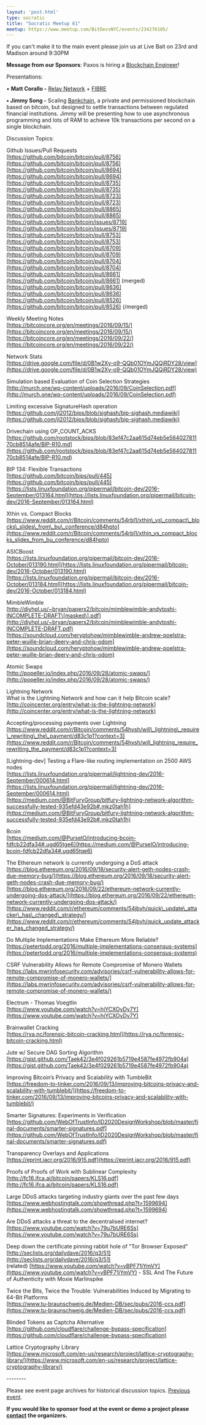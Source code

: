 ```yaml
---
layout: 'post.html'
type: socratic
title: "Socratic Meetup 61"
meetup: https://www.meetup.com/BitDevsNYC/events/234276105/
---
```


If you can't make it to the main event please join us at Live Bait on 23rd and Madison around 9:30PM

**Message from our Sponsors**: Paxos is hiring a [Blockchain Engineer](https://www.paxos.com/careers-list/blockchain-engineer)!

Presentations:

• **Matt Corallo -** [Relay Network](http://bitcoinrelaynetwork.org/) + [FIBRE](http://bitcoinfibre.org/)

**• Jimmy Song -** Scaling [Bankchain](https://www.paxos.com/bankchain), a private and permissioned blockchain based on bitcoin, but designed to settle transactions between regulated financial institutions. Jimmy will be presenting how to use asynchronous programming and lots of RAM to achieve 10k transactions per second on a single blockchain.

Discussion Topics:

Github Issues/Pull Requests  
[](https://github.com/bitcoin/bitcoin/pull/8756)[https://github.com/bitcoin/bitcoin/pull/8756](https://github.com/bitcoin/bitcoin/pull/8756)  
[](https://github.com/bitcoin/bitcoin/pull/8694)[https://github.com/bitcoin/bitcoin/pull/8694](https://github.com/bitcoin/bitcoin/pull/8694)  
[](https://github.com/bitcoin/bitcoin/pull/8735)[https://github.com/bitcoin/bitcoin/pull/8735](https://github.com/bitcoin/bitcoin/pull/8735)  
[](https://github.com/bitcoin/bitcoin/pull/8723)[https://github.com/bitcoin/bitcoin/pull/8723](https://github.com/bitcoin/bitcoin/pull/8723)  
[](https://github.com/bitcoin/bitcoin/pull/8865)[https://github.com/bitcoin/bitcoin/pull/8865](https://github.com/bitcoin/bitcoin/pull/8865)  
[](https://github.com/bitcoin/bitcoin/issues/8719)[https://github.com/bitcoin/bitcoin/issues/8719](https://github.com/bitcoin/bitcoin/issues/8719)  
[](https://github.com/bitcoin/bitcoin/pull/8753)[https://github.com/bitcoin/bitcoin/pull/8753](https://github.com/bitcoin/bitcoin/pull/8753)  
[](https://github.com/bitcoin/bitcoin/pull/8709)[https://github.com/bitcoin/bitcoin/pull/8709](https://github.com/bitcoin/bitcoin/pull/8709)  
[](https://github.com/bitcoin/bitcoin/pull/8704)[https://github.com/bitcoin/bitcoin/pull/8704](https://github.com/bitcoin/bitcoin/pull/8704)  
[](https://github.com/bitcoin/bitcoin/pull/8661)[https://github.com/bitcoin/bitcoin/pull/8661](https://github.com/bitcoin/bitcoin/pull/8661) (merged)  
[](https://github.com/bitcoin/bitcoin/pull/8636)[https://github.com/bitcoin/bitcoin/pull/8636](https://github.com/bitcoin/bitcoin/pull/8636)  
[](https://github.com/bitcoin/bitcoin/pull/8526)[https://github.com/bitcoin/bitcoin/pull/8526](https://github.com/bitcoin/bitcoin/pull/8526) (/merged)

Weekly Meeting Notes  
[](https://bitcoincore.org/en/meetings/2016/09/15/)[https://bitcoincore.org/en/meetings/2016/09/15/](https://bitcoincore.org/en/meetings/2016/09/15/)  
[](https://bitcoincore.org/en/meetings/2016/09/22/)[https://bitcoincore.org/en/meetings/2016/09/22/](https://bitcoincore.org/en/meetings/2016/09/22/)

Network Stats  
[](https://drive.google.com/file/d/0B1w2Xy-o9-QQb01OYmJQQjRDY28/view)[https://drive.google.com/file/d/0B1w2Xy-o9-QQb01OYmJQQjRDY28/view](https://drive.google.com/file/d/0B1w2Xy-o9-QQb01OYmJQQjRDY28/view)

Simulation based Evaluation of Coin Selection Strategies  
[](http://murch.one/wp-content/uploads/2016/09/CoinSelection.pdf)[http://murch.one/wp-content/uploads/2016/09/CoinSelection.pdf](http://murch.one/wp-content/uploads/2016/09/CoinSelection.pdf)

Limiting excessive SignatureHash operation  
[](https://github.com/jl2012/bips/blob/sighash/bip-sighash.mediawiki)[https://github.com/jl2012/bips/blob/sighash/bip-sighash.mediawiki](https://github.com/jl2012/bips/blob/sighash/bip-sighash.mediawiki)

Drivechain using OP\_COUNT\_ACKS  
[](https://github.com/rootstock/bips/blob/83ef47c2aa615d74eb5e56402781170cb8514afe/BIP-R10.md)[https://github.com/rootstock/bips/blob/83ef47c2aa615d74eb5e56402781170cb8514afe/BIP-R10.md](https://github.com/rootstock/bips/blob/83ef47c2aa615d74eb5e56402781170cb8514afe/BIP-R10.md)

BIP 134: Flexible Transactions  
[](https://github.com/bitcoin/bips/pull/445)[https://github.com/bitcoin/bips/pull/445](https://github.com/bitcoin/bips/pull/445)  
[](https://lists.linuxfoundation.org/pipermail/bitcoin-dev/2016-September/013164.html)[https://lists.linuxfoundation.org/pipermail/bitcoin-dev/2016-September/013164.html](https://lists.linuxfoundation.org/pipermail/bitcoin-dev/2016-September/013164.html)

Xthin vs. Compact Blocks  
[](https://www.reddit.com/r/Bitcoin/comments/54rbl1/xthin_vs_compact_blocks_slides_from_bu_conference/d84hpto)[https://www.reddit.com/r/Bitcoin/comments/54rbl1/xthin\_vs\_compact\_blocks\_slides\_from\_bu\_conference/d84hpto](https://www.reddit.com/r/Bitcoin/comments/54rbl1/xthin_vs_compact_blocks_slides_from_bu_conference/d84hpto)

ASICBoost  
[](https://lists.linuxfoundation.org/pipermail/bitcoin-dev/2016-October/013190.html)[https://lists.linuxfoundation.org/pipermail/bitcoin-dev/2016-October/013190.html](https://lists.linuxfoundation.org/pipermail/bitcoin-dev/2016-October/013190.html)  
[](https://lists.linuxfoundation.org/pipermail/bitcoin-dev/2016-October/013184.html)[https://lists.linuxfoundation.org/pipermail/bitcoin-dev/2016-October/013184.html](https://lists.linuxfoundation.org/pipermail/bitcoin-dev/2016-October/013184.html)

MimbleWimble  
[](http://diyhpl.us/~bryan/papers2/bitcoin/mimblewimble-andytoshi-INCOMPLETE-DRAFT.pdf)[http://diyhpl.us/~bryan/papers2/bitcoin/mimblewimble-andytoshi-INCOMPLETE-DRAFT\[masked\].pdf](http://diyhpl.us/~bryan/papers2/bitcoin/mimblewimble-andytoshi-INCOMPLETE-DRAFT.pdf)  
[](https://soundcloud.com/heryptohow/mimblewimble-andrew-poelstra-peter-wuille-brian-deery-and-chris-odom)[https://soundcloud.com/heryptohow/mimblewimble-andrew-poelstra-peter-wuille-brian-deery-and-chris-odom](https://soundcloud.com/heryptohow/mimblewimble-andrew-poelstra-peter-wuille-brian-deery-and-chris-odom)

Atomic Swaps  
[](http://popeller.io/index.php/2016/09/28/atomic-swaps/)[http://popeller.io/index.php/2016/09/28/atomic-swaps/](http://popeller.io/index.php/2016/09/28/atomic-swaps/)

Lightning Network  
What is the Lightning Network and how can it help Bitcoin scale?  
[](http://coincenter.org/entry/what-is-the-lightning-network)[http://coincenter.org/entry/what-is-the-lightning-network](http://coincenter.org/entry/what-is-the-lightning-network)

Accepting/processing payments over Lightning  
[](https://www.reddit.com/r/Bitcoin/comments/54hvsh/will_lightning_require_rewriting_the_payment/d83c1p1?context=3)[https://www.reddit.com/r/Bitcoin/comments/54hvsh/will\_lightning\_require\_rewriting\_the\_payment/d83c1p1?context=3](https://www.reddit.com/r/Bitcoin/comments/54hvsh/will_lightning_require_rewriting_the_payment/d83c1p1?context=3)

\[Lightning-dev\] Testing a Flare-like routing implementation on 2500 AWS nodes  
[](https://lists.linuxfoundation.org/pipermail/lightning-dev/2016-September/000614.html)[https://lists.linuxfoundation.org/pipermail/lightning-dev/2016-September/000614.html](https://lists.linuxfoundation.org/pipermail/lightning-dev/2016-September/000614.html)  
[](https://medium.com/@BitFuryGroup/bitfury-lightning-network-algorithm-successfully-tested-935efd43e92b#.mkz0tah1h)[https://medium.com/@BitFuryGroup/bitfury-lightning-network-algorithm-successfully-tested-935efd43e92b#.mkz0tah1h](https://medium.com/@BitFuryGroup/bitfury-lightning-network-algorithm-successfully-tested-935efd43e92b#.mkz0tah1h)

Bcoin  
[](https://medium.com/@PurseIO/introducing-bcoin-fdfcb22dfa34#.ugd65tge6)[https://medium.com/@PurseIO/introducing-bcoin-fdfcb22dfa34#.ugd65tge6](https://medium.com/@PurseIO/introducing-bcoin-fdfcb22dfa34#.ugd65tge6)

The Ethereum network is currently undergoing a DoS attack  
[](https://blog.ethereum.org/2016/09/18/security-alert-geth-nodes-crash-due-memory-bug/)[https://blog.ethereum.org/2016/09/18/security-alert-geth-nodes-crash-due-memory-bug/](https://blog.ethereum.org/2016/09/18/security-alert-geth-nodes-crash-due-memory-bug/)  
[](https://blog.ethereum.org/2016/09/22/ethereum-network-currently-undergoing-dos-attack/)[https://blog.ethereum.org/2016/09/22/ethereum-network-currently-undergoing-dos-attack/](https://blog.ethereum.org/2016/09/22/ethereum-network-currently-undergoing-dos-attack/)  
[](https://www.reddit.com/r/ethereum/comments/54jbvh/quick_update_attacker_has_changed_strategy/)[https://www.reddit.com/r/ethereum/comments/54jbvh/quick\_update\_attacker\_has\_changed\_strategy/](https://www.reddit.com/r/ethereum/comments/54jbvh/quick_update_attacker_has_changed_strategy/)

Do Multiple Implementations Make Ethereum More Reliable?  
[](https://petertodd.org/2016/multiple-implementations-consensus-systems)[https://petertodd.org/2016/multiple-implementations-consensus-systems](https://petertodd.org/2016/multiple-implementations-consensus-systems)

CSRF Vulnerability Allows for Remote Compromise of Monero Wallets  
[](https://labs.mwrinfosecurity.com/advisories/csrf-vulnerability-allows-for-remote-compromise-of-monero-wallets/)[https://labs.mwrinfosecurity.com/advisories/csrf-vulnerability-allows-for-remote-compromise-of-monero-wallets/](https://labs.mwrinfosecurity.com/advisories/csrf-vulnerability-allows-for-remote-compromise-of-monero-wallets/)

Electrum - Thomas Voegtlin  
[](https://www.youtube.com/watch?v=hjYCXOyDy7Y)[https://www.youtube.com/watch?v=hjYCXOyDy7Y](https://www.youtube.com/watch?v=hjYCXOyDy7Y)

Brainwallet Cracking  
[](https://rya.nc/forensic-bitcoin-cracking.html)[https://rya.nc/forensic-bitcoin-cracking.html](https://rya.nc/forensic-bitcoin-cracking.html)

Jute w/ Secure DAG Sorting Algorithm  
[](https://gist.github.com/Taek42/3e4f029261b5719e4587fe4972fb904a)[https://gist.github.com/Taek42/3e4f029261b5719e4587fe4972fb904a](https://gist.github.com/Taek42/3e4f029261b5719e4587fe4972fb904a)

Improving Bitcoin’s Privacy and Scalability with TumbleBit  
[](https://freedom-to-tinker.com/2016/09/13/improving-bitcoins-privacy-and-scalability-with-tumblebit/)[https://freedom-to-tinker.com/2016/09/13/improving-bitcoins-privacy-and-scalability-with-tumblebit/](https://freedom-to-tinker.com/2016/09/13/improving-bitcoins-privacy-and-scalability-with-tumblebit/)

Smarter Signatures: Experiments in Verification  
[](https://github.com/WebOfTrustInfo/ID2020DesignWorkshop/blob/master/final-documents/smarter-signatures.pdf)[https://github.com/WebOfTrustInfo/ID2020DesignWorkshop/blob/master/final-documents/smarter-signatures.pdf](https://github.com/WebOfTrustInfo/ID2020DesignWorkshop/blob/master/final-documents/smarter-signatures.pdf)

Transparency Overlays and Applications  
[](https://eprint.iacr.org/2016/915.pdf)[https://eprint.iacr.org/2016/915.pdf](https://eprint.iacr.org/2016/915.pdf)

Proofs of Proofs of Work with Sublinear Complexity  
[](http://fc16.ifca.ai/bitcoin/papers/KLS16.pdf)[http://fc16.ifca.ai/bitcoin/papers/KLS16.pdf](http://fc16.ifca.ai/bitcoin/papers/KLS16.pdf)

Large DDoS attacks targeting industry giants over the past few days  
[](https://www.webhostingtalk.com/showthread.php?t=1599694)[https://www.webhostingtalk.com/showthread.php?t=1599694](https://www.webhostingtalk.com/showthread.php?t=1599694)

Are DDoS attacks a threat to the decentralised internet?  
[](https://www.youtube.com/watch?v=79u7bURE6Ss)[https://www.youtube.com/watch?v=79u7bURE6Ss](https://www.youtube.com/watch?v=79u7bURE6Ss)

Deep down the certificate pinning rabbit hole of "Tor Browser Exposed"  
[](http://seclists.org/dailydave/2016/q3/51)[http://seclists.org/dailydave/2016/q3/51](http://seclists.org/dailydave/2016/q3/51)  
(related) [](https://www.youtube.com/watch?v=vBPF71iYmVY)[https://www.youtube.com/watch?v=vBPF71iYmVY](https://www.youtube.com/watch?v=vBPF71iYmVY) - SSL And The Future of Authenticity with Moxie Marlinspike

Twice the Bits, Twice the Trouble: Vulnerabilities Induced by Migrating to 64-Bit Platforms  
[](https://www.tu-braunschweig.de/Medien-DB/sec/pubs/2016-ccs.pdf)[https://www.tu-braunschweig.de/Medien-DB/sec/pubs/2016-ccs.pdf](https://www.tu-braunschweig.de/Medien-DB/sec/pubs/2016-ccs.pdf)

Blinded Tokens as Captcha Alternative  
[](https://github.com/cloudflare/challenge-bypass-specification)[https://github.com/cloudflare/challenge-bypass-specification](https://github.com/cloudflare/challenge-bypass-specification)

Lattice Cryptography Library  
[](https://www.microsoft.com/en-us/research/project/lattice-cryptography-library/)[https://www.microsoft.com/en-us/research/project/lattice-cryptography-library/](https://www.microsoft.com/en-us/research/project/lattice-cryptography-library/)

\--------

Please see event page archives for historical discussion topics. [Previous event](https://www.meetup.com/BitDevsNYC/events/233599964/).

**If you would like to sponsor food at the event or demo a project please [contact](mailto:) the organizers.**
